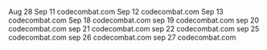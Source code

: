 Aug 28
Sep 11 codecombat.com
Sep 12 codecombat.com
Sep 13 codecombat.com
Sep 18 codecombat.com
sep 19 codecombat.com
sep 20 codecombat.com
sep 21 codecombat.com
sep 22 codecombat.com 
sep 25 codecombat.com
sep 26 codecombat.com 
sep 27 codecombat.com
